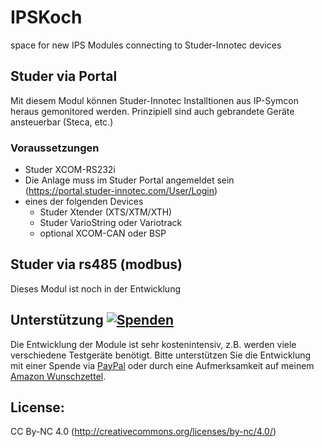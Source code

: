 # IPSKoch
space for new IPS Modules connecting to Studer-Innotec devices
## Studer via Portal
Mit diesem Modul können Studer-Innotec Installtionen aus IP-Symcon heraus gemonitored werden. Prinzipiell sind auch gebrandete Geräte ansteuerbar (Steca, etc.)
### Voraussetzungen
  * Studer XCOM-RS232i
  * Die Anlage muss im Studer Portal angemeldet sein (https://portal.studer-innotec.com/User/Login)
* eines der folgenden Devices
  * Studer Xtender (XTS/XTM/XTH)
  * Studer VarioString oder Variotrack
  * optional XCOM-CAN oder BSP

## Studer via rs485 (modbus)
Dieses Modul ist noch in der Entwicklung

## Unterstützung [![Spenden](https://img.shields.io/badge/donate-PayPal-green.svg)](https://www.paypal.com/paypalme/eisenkoch)
Die Entwicklung der Module ist sehr kostenintensiv, z.B. werden viele verschiedene Testgeräte benötigt. Bitte unterstützen Sie die Entwicklung mit einer Spende via [PayPal](https://www.paypal.com/paypalme/eisenkoch) oder durch eine Aufmerksamkeit auf meinem [Amazon Wunschzettel](https://www.amazon.de/hz/wishlist/ls/2XXR17YLMP93U?ref_=wl_share).

## License:
CC By-NC 4.0 (http://creativecommons.org/licenses/by-nc/4.0/)
